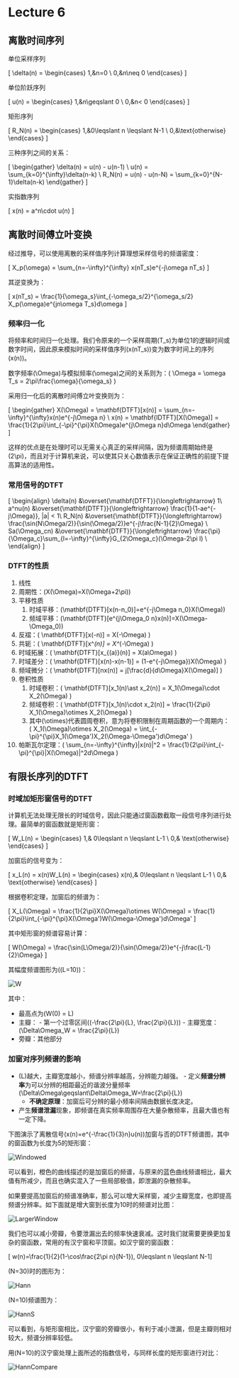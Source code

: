 # Lecture 6

## 离散时间序列

单位采样序列

\[ \delta(n) = \begin{cases} 1,&n=0 \\ 0,&n\neq 0 \end{cases} \]

单位阶跃序列

\[ u(n) = \begin{cases} 1,&n\geqslant 0 \\ 0,&n< 0 \end{cases} \]

矩形序列

\[ R_N(n) = \begin{cases} 1,&0\leqslant n \leqslant N-1 \\ 0,&\text{otherwise} \end{cases}  \]

三种序列之间的关系：

\[ \begin{gather}
\delta(n) = u(n) - u(n-1) \\
u(n) = \sum_{k=0}^{\infty}\delta(n-k) \\
R_N(n) = u(n) - u(n-N) = \sum_{k=0}^{N-1}\delta(n-k)
\end{gather} \]

实指数序列

\[ x(n) = a^n\cdot u(n) \]

## 离散时间傅立叶变换

经过推导，可以使用离散的采样值序列计算理想采样信号的频谱密度：

\[ X_p(\omega) = \sum_{n=-\infty}^{\infty} x(nT_s)e^{-j\omega nT_s} \]

其逆变换为：

\[ x(nT_s) = \frac{1}{\omega_s}\int_{-\omega_s/2}^{\omega_s/2} X_p(\omega)e^{jn\omega T_s}d\omega \]

### 频率归一化

将频率和时间归一化处理。我们令原来的一个采样周期\(T_s\)为单位1的逻辑时间或数字时间，因此原来模拟时间的采样值序列\(x(nT_s)\)变为数字时间上的序列\(x(n)\)。

数字频率\(\Omega\)与模拟频率\(\omega\)之间的关系则为：\( \Omega = \omega T_s = 2\pi\frac{\omega}{\omega_s} \)

采用归一化后的离散时间傅立叶变换则为：

\[ \begin{gather}
X(\Omega) = \mathbf{DTFT}[x(n)] = \sum_{n=-\infty}^{\infty}x(n)e^{-j\Omega n} \\
x(n) = \mathbf{IDTFT}[X(\Omega)] = \frac{1}{2\pi}\int_{-\pi}^{\pi}X(\Omega)e^{j\Omega n}d\Omega
\end{gather} \]

这样的优点是在处理时可以无需关心真正的采样间隔，因为频谱周期始终是\(2\pi\)，而且对于计算机来说，可以使其只关心数值表示在保证正确性的前提下提高算法的适用性。

### 常用信号的DTFT

\[ \begin{align}
\delta(n) &\overset{\mathbf{DTFT}}{\longleftrightarrow} 1\\
a^nu(n) &\overset{\mathbf{DTFT}}{\longleftrightarrow} \frac{1}{1-ae^{-j\Omega}}, |a| < 1\\
R_N(n) &\overset{\mathbf{DTFT}}{\longleftrightarrow} \frac{\sin(N\Omega/2)}{\sin(\Omega/2)}e^{-j\frac{N-1}{2}\Omega} \\
Sa(\Omega_cn) &\overset{\mathbf{DTFT}}{\longleftrightarrow} \frac{\pi}{\Omega_c}\sum_{l=-\infty}^{\infty}G_{2\Omega_c}(\Omega-2\pi l) \\
\end{align} \]

### DTFT的性质

1. 线性
2. 周期性：\(X(\Omega)=X(\Omega+2\pi)\)
3. 平移性质
      1. 时域平移：\(\mathbf{DTFT}[x(n-n_0)]=e^{-j\Omega n_0}X(\Omega)\)
      2. 频域平移：\(\mathbf{DTFT}[e^{j\Omega_0 n}x(n)]=X(\Omega-\Omega_0)\)
4. 反褶：\( \mathbf{DTFT}[x(-n)] = X(-\Omega) \)
5. 共轭：\( \mathbf{DTFT}[x^*(n)] = X^*(-\Omega) \)
6. 时域拓展：\( \mathbf{DTFT}[x_{(a)}(n)] = X(a\Omega) \)
7. 时域差分：\( \mathbf{DTFT}[x(n)-x(n-1)] = (1-e^{-j\Omega})X(\Omega) \)
8. 频域微分：\( \mathbf{DTFT}[nx(n)] = j[\frac{d}{d\Omega}X(\Omega)] \)
9. 卷积性质
      1. 时域卷积：\( \mathbf{DTFT}[x_1(n)\ast x_2(n)] = X_1(\Omega)\cdot X_2(\Omega) \)
      2. 频域卷积：\( \mathbf{DTFT}[x_1(n)\cdot x_2(n)] = \frac{1}{2\pi} X_1(\Omega)\otimes X_2(\Omega) \)
      3. 其中\(\otimes\)代表圆周卷积，意为将卷积限制在周期函数的一个周期内：\( X_1(\Omega)\otimes X_2(\Omega) = \int_{-\pi}^{\pi}X_1(\Omega')X_2(\Omega-\Omega')d\Omega' \)
10. 帕斯瓦尔定理：\( \sum_{n=-\infty}^{\infty}|x(n)|^2 = \frac{1}{2\pi}\int_{-\pi}^{\pi}|X(\Omega)|^2d\Omega \)

## 有限长序列的DTFT

### 时域加矩形窗信号的DTFT

计算机无法处理无限长的时域信号，因此只能通过窗函数截取一段信号序列进行处理。最简单的窗函数就是矩形窗：

\[ W_L(n) = \begin{cases} 1,& 0\leqslant n \leqslant L-1 \\ 0,& \text{otherwise} \end{cases} \]

加窗后的信号变为：

\[ x_L(n) = x(n)W_L(n) = \begin{cases} x(n),& 0\leqslant n \leqslant L-1 \\ 0,& \text{otherwise} \end{cases} \]

根据卷积定理，加窗后的频谱为：

\[ X_L(\Omega) = \frac{1}{2\pi}X(\Omega)\otimes W(\Omega) = \frac{1}{2\pi}\int_{-\pi}^{\pi}X(\Omega')W(\Omega-\Omega')d\Omega' \]

其中矩形窗的频谱容易计算：

\[ W(\Omega) = \frac{\sin(L\Omega/2)}{\sin(\Omega/2)}e^{-j\frac{L-1}{2}\Omega} \]

其幅度频谱图形为(\(L=10\))：

![W](img/L6-01.svg)

其中：

- 最高点为\(W(0) = L\)
- 主瓣：
      - 第一个过零区间\((-\frac{2\pi}{L}, \frac{2\pi}{L})\)
      - 主瓣宽度：\(\Delta\Omega_W = \frac{2\pi}{L}\)
- 旁瓣：其他部分

### 加窗对序列频谱的影响

- \(L\)越大，主瓣宽度越小，频谱分辨率越高，分辨能力越强。
      - 定义**频谱分辨率**为可以分辨的相距最近的谐波分量频率\(\Delta\Omega\geqslant\Delta\Omega_W=\frac{2\pi}{L}\)
    - **不确定原理**：加窗后可分辨的最小频率间隔由数据长度决定。
- 产生**频谱泄漏**现象，即频谱在真实频率周围存在大量杂散频率，且最大值也有一定下降。

下图演示了离散信号\(x(n)=e^{-\frac{1}{3}n}u(n)\)加窗与否的DTFT频谱图，其中的窗函数为长度为5的矩形窗：

![Windowed](img/L6-02.svg)

可以看到，橙色的曲线描述的是加窗后的频谱，与原来的蓝色曲线频谱相比，最大值有所减少，而且也确实混入了一些局部极值，即泄漏的杂散频率。

如果要提高加窗后的频谱准确率，那么可以增大采样窗，减少主瓣宽度，也即提高频谱分辨率。如下面就是增大窗到长度为10时的频谱对比图：

![LargerWindow](img/L6-03.svg)

我们也可以减小旁瓣，令要泄漏出去的频率快速衰减。这时我们就需要更换更加复杂的窗函数，常用的有汉宁窗和平顶窗。如汉宁窗的窗函数：

\[ w(n)=\frac{1}{2}(1-\cos\frac{2\pi n}{N-1}), 0\leqslant n \leqslant N-1\]

\(N=30\)时的图形为：

![Hann](img/L6-04.svg)

\(N=10\)频谱图为：

![HannS](img/L6-05.svg)

可以看到，与矩形窗相比，汉宁窗的旁瓣很小，有利于减小泄漏，但是主瓣则相对较大，频谱分辨率较低。

用\(N=10\)的汉宁窗处理上面所述的指数信号，与同样长度的矩形窗进行对比：

![HannCompare](img/L6-06.svg)
